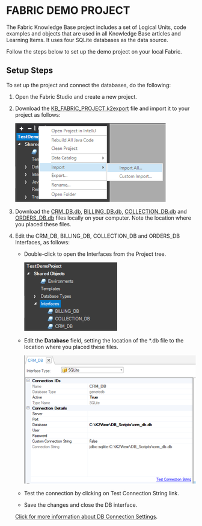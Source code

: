 # FABRIC DEMO PROJECT 

The Fabric Knowledge Base project includes a set of Logical Units, code examples and objects that are used in all Knowledge Base articles and Learning Items. It uses four SQLite databases as the data source. 

Follow the steps below to set up the demo project on your local Fabric.

## Setup Steps

To set up the project and connect the databases, do the following:

1. Open the Fabric Studio and create a new project.

2. Download the [KB_FABRIC_PROJECT.k2export](KB_FABRIC_PROJECT.k2export) file and import it to your project as follows:

    ![image](images/demo_proj_01.PNG)

3. Download the [CRM_DB.db](Demo_sources/crm_db.db), [BILLING_DB.db](Demo_sources/billing_db.db), [COLLECTION_DB.db](Demo_sources/collection_db.db) and [ORDERS_DB.db](Demo_sources/orders_db.db) files locally on your computer. Note the location where you placed these files. 

4. Edit the CRM_DB, BILLING_DB, COLLECTION_DB and ORDERS_DB Interfaces, as follows:
    - Double-click to open the Interfaces from the Project tree.

      ![image](images/demo_proj_02.PNG)
    
    - Edit the **Database** field, setting the location of the *.db file to the location where you placed these files.
    
       ![image](images/demo_proj_03.png)
    
    - Test the connection by clicking on Test Connection String link.
    
    - Save the changes and close the DB interface.
    
    [Click for more information about DB Connection Settings](/articles/05_DB_interfaces/03_DB_interfaces_overview.md).




